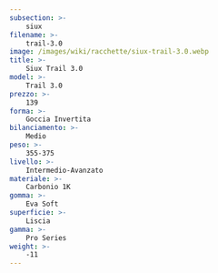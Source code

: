 ```yaml
---
subsection: >-
    siux
filename: >-
    trail-3.0
image: /images/wiki/racchette/siux-trail-3.0.webp
title: >-
    Siux Trail 3.0
model: >-
    Trail 3.0
prezzo: >-
    139
forma: >-
    Goccia Invertita
bilanciamento: >-
    Medio
peso: >-
    355-375
livello: >-
    Intermedio-Avanzato
materiale: >-
    Carbonio 1K
gomma: >-
    Eva Soft
superficie: >-
    Liscia
gamma: >-
    Pro Series
weight: >-
    -11
---
```

